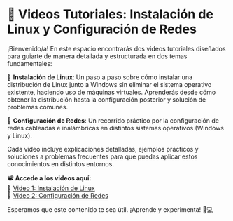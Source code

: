 # 📌 **Videos Tutoriales: Instalación de Linux y Configuración de Redes**  

¡Bienvenido/a! En este espacio encontrarás dos videos tutoriales diseñados para guiarte de manera detallada y estructurada en dos temas fundamentales:  

🔹 **Instalación de Linux**: Un paso a paso sobre cómo instalar una distribución de Linux junto a Windows sin eliminar el sistema operativo existente, haciendo uso de máquinas virtuales. Aprenderás desde cómo obtener la distribución hasta la configuración posterior y solución de problemas comunes.  

🔹 **Configuración de Redes**: Un recorrido práctico por la configuración de redes cableadas e inalámbricas en distintos sistemas operativos (Windows y Linux).

Cada video incluye explicaciones detalladas, ejemplos prácticos y soluciones a problemas frecuentes para que puedas aplicar estos conocimientos en distintos entornos.  

📽️ **Accede a los videos aquí:**  
🔗 [Video 1: Instalación de Linux](https://youtu.be/zWVlofTdM1g)  
🔗 [Video 2: Configuración de Redes](https://youtu.be/aHROYcdfx6I)  

Esperamos que este contenido te sea útil. ¡Aprende y experimenta! 🚀💻  
